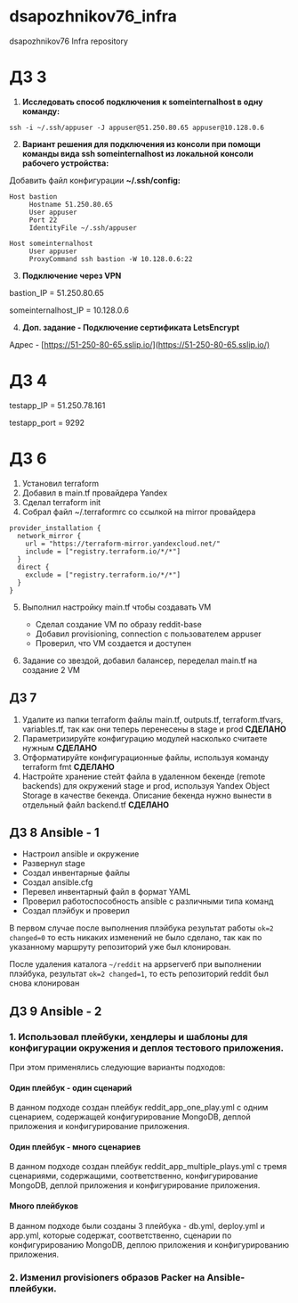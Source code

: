 # dsapozhnikov76_infra
dsapozhnikov76 Infra repository

# ДЗ 3

1. ****Исследовать способ подключения к someinternalhost в одну
команду:****
````
ssh -i ~/.ssh/appuser -J appuser@51.250.80.65 appuser@10.128.0.6
````

2. ****Вариант решения для подключения из консоли при помощи
команды вида ssh someinternalhost из локальной консоли рабочего
устройства:****

Добавить файл конфигурации **~/.ssh/config:**

````
Host bastion
     Hostname 51.250.80.65
     User appuser
     Port 22
     IdentityFile ~/.ssh/appuser

Host someinternalhost
     User appuser
     ProxyCommand ssh bastion -W 10.128.0.6:22
````

3. ****Подключение через VPN****

bastion_IP = 51.250.80.65

someinternalhost_IP = 10.128.0.6

4. ****Доп. задание - Подключение сертификата LetsEncrypt****

Адрес - [https://51-250-80-65.sslip.io/](https://51-250-80-65.sslip.io/)



# ДЗ 4

testapp_IP = 51.250.78.161

testapp_port = 9292

# ДЗ 6

1. Установил terraform 
2. Добавил в main.tf провайдера Yandex
3. Cделал terraform init
4. Собрал файл ~/.terraformrc со ссылкой на mirror провайдера
````
provider_installation {
  network_mirror {
    url = "https://terraform-mirror.yandexcloud.net/"
    include = ["registry.terraform.io/*/*"]
  }
  direct {
    exclude = ["registry.terraform.io/*/*"]
  }
}
````
5. Выполнил настройку main.tf чтобы создавать VM
   - Сделал создание VM по образу reddit-base
   - Добавил provisioning, connection с пользователем appuser
   - Проверил, что VM создается и доступен

6. Задание со звездой, добавил балансер, переделал main.tf на создание 2 VM

## ДЗ 7

1. Удалите из папки terraform файлы main.tf, outputs.tf, terraform.tfvars, 
    variables.tf, так как они теперь перенесены в stage и prod  **СДЕЛАНО** 
2. Параметризируйте конфигурацию модулей насколько считаете нужным **СДЕЛАНО**
3. Отформатируйте конфигурационные файлы, используя команду terraform fmt **СДЕЛАНО**
4. Настройте хранение стейт файла в удаленном бекенде (remote backends) для окружений 
   stage и prod, используя Yandex Object Storage в качестве бекенда. Описание бекенда 
   нужно вынести в отдельный файл backend.tf **СДЕЛАНО**


## ДЗ 8 Ansible - 1

* Настроил ansible и окружение
* Развернул stage
* Создал инвентарные файлы
* Создал ansible.cfg
* Перевел инвентарный файл в формат YAML
* Проверил работоспособность ansible с различными типа команд
* Создал плэйбук и проверил

В первом случае после выполнения плэйбука результат работы
```ok=2 changed=0```
то есть никаких изменений  не было сделано, так как по указанному маршруту 
репозиторий уже был клонирован.

После удаления каталога ```~/reddit``` на appserverб при выполнении плэйбука, результат
```ok=2 changed=1```, то есть репозиторий reddit был снова клонирован

## ДЗ 9 Ansible - 2

### 1. Использовал плейбуки, хендлеры и шаблоны для конфигурации окружения и деплоя тестового приложения.

При этом применялись следующие варианты подходов: 

#### Один плейбук - один сценарий

В данном подходе создан плейбук reddit_app_one_play.yml с одним сценарием, 
содержащей конфигурирование MongoDB, деплой приложения и конфигурирование приложения. 

#### Один плейбук - много сценариев

В данном подходе создан плейбук reddit_app_multiple_plays.yml с тремя сценариями, содержащими, 
соответственно, конфигурирование MongoDB, деплой приложения и конфигурирование приложения. 

#### Много плейбуков

В данном подходе были созданы 3 плейбука - db.yml, deploy.yml и app.yml, которые содержат, 
соответственно, сценарии по конфигурированию MongoDB, деплою приложения и конфигурированию приложения.

### 2. Изменил provisioners образов Packer на Ansible-плейбуки.

